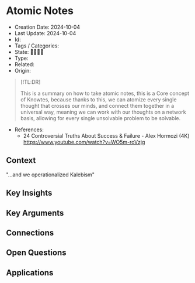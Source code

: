 # Atomic Notes
- Creation Date: 2024-10-04
- Last Update: 2024-10-04
- Id: 
- Tags / Categories: 
- State: 🌱🌿🌲🌞
- Type: 
- Related: 
- Origin:
> [!TL:DR]
> 
> This is a summary on how to take atomic notes, this is a Core concept of Knowtes, because thanks to this, we can atomize every single thought that crosses our minds, and connect them together in a universal way, meaning we can work with our thoughts on a network basis, allowing for every single unsolvable problem to be solvable.
> 
- References:
	-  24 Controversial Truths About Success & Failure - Alex Hormozi (4K) https://www.youtube.com/watch?v=WO5m-roVzjg

## Context

"...and we operationalized Kalebism"

## Key Insights


## Key Arguments


## Connections


## Open Questions


## Applications

